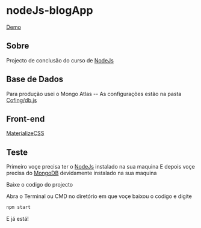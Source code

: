 # nodeJs-blogApp
[Demo](http://caf3nodeblog.herokuapp.com)

## Sobre
Projecto de conclusão do curso de [NodeJs](https://www.youtube.com/playlist?list=PLJ_KhUnlXUPtbtLwaxxUxHqvcNQndmI4B)

## Base de Dados
Para produção usei o Mongo Atlas 
 -- As configurações estão na pasta [Cofing/db.js](https://github.com/caf-3/nodeJs-blogApp/blob/master/config/db.js)

## Front-end
[MaterializeCSS](https://materializecss.com)

## Teste
Primeiro voçe precisa ter o [NodeJs](https://nodejs.org) instalado na sua maquina
E depois voçe precisa do [MongoDB](http://mongodb.com) devidamente instalado na sua maquina

Baixe o codigo do projecto 

Abra o Terminal ou CMD no diretório em que voçe baixou o codigo e digite
```bash
npm start
```
E já está!

